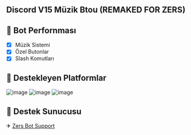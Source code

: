 ## Discord V15 Müzik Btou (REMAKED FOR ZERS)

## 📑 Bot Perfornması

- [x] Müzik Sistemi
- [x] Özel Butonlar
- [x] Slash Komutları

## 🔗 Destekleyen Platformlar
![image](https://user-images.githubusercontent.com/93944142/196050222-640d6c0e-da1d-46c7-95d8-544f66a997cf.png)
![image](https://user-images.githubusercontent.com/93944142/196050226-e877002a-cbdb-419d-b1d3-449b370813bc.png)
![image](https://user-images.githubusercontent.com/93944142/196050243-7efb55f3-99c7-4cce-aabb-1a3e844357d7.png)

## 🚨 Destek Sunucusu 
✈ [Zers Bot Support](https://discord.gg/63SMHa6Gc2)

